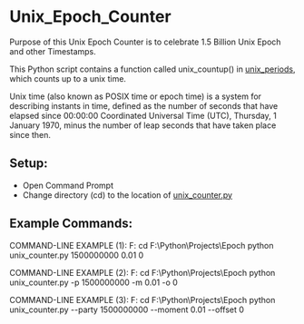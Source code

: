 # Unix_Epoch_Counter
Purpose of this Unix Epoch Counter is to celebrate 1.5 Billion Unix Epoch and other Timestamps.

This Python script contains a function called unix_countup() in [unix_periods](https://github.com/vdatasci/Unix_Epoch_Counter/blob/master/unix_period.py), which counts up to a unix time.

Unix time (also known as POSIX time or epoch time) is a system for describing instants in time, defined as the number of seconds that have elapsed since 00:00:00 Coordinated Universal Time (UTC), Thursday, 1 January 1970, minus the number of leap seconds that have taken place since then.


## Setup:
* Open Command Prompt
* Change directory (cd) to the location of [unix_counter.py](https://github.com/vdatasci/Unix_Epoch_Counter/blob/master/unix_counter.py)


## Example Commands:

COMMAND-LINE EXAMPLE (1):
 F:
 cd F:\\Python\\Projects\\Epoch
 python unix_counter.py 1500000000 0.01 0


COMMAND-LINE EXAMPLE (2):
 F:
 cd F:\\Python\\Projects\\Epoch
 python unix_counter.py -p 1500000000 -m 0.01 -o 0


COMMAND-LINE EXAMPLE (3):
 F:
 cd F:\\Python\\Projects\\Epoch
 python unix_counter.py --party 1500000000 --moment 0.01 --offset 0
